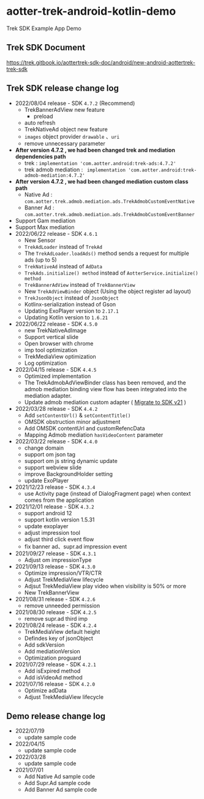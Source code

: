 # aotter-trek-android-kotlin-demo
Trek SDK Example App Demo

## Trek SDK Document
https://trek.gitbook.io/aottertrek-sdk-doc/android/new-android-aottertrek-trek-sdk

## Trek SDK release change log
- 2022/08/04 release - SDK `4.7.2` (Recommend)
  - TrekBannerAdView new feature
    - preload
   - auto refresh
  - TrekNativeAd object new feature
   - `images` object provider `drawable` 、`uri`
   -  remove unnecessary parameter
 - **After version 4.7.2 , we had been changed trek and mediation dependencies path**
   -  trek : `implementation 'com.aotter.android:trek-ads:4.7.2'`
   -  trek admob mediation : ` implementation 'com.aotter.android:trek-admob-mediation:4.7.2'`
 - **After version 4.7.2 , we had been changed mediation custom class path**
   -  Native Ad :  `com.aotter.trek.admob.mediation.ads.TrekAdmobCustomEventNative`
   -  Banner Ad : `com.aotter.trek.admob.mediation.ads.TrekAdmobCustomEventBanner`
 - Support Gam mediation
 - Support Max mediation
- 2022/06/22 release - SDK `4.6.1`
     - New Sensor
     -  `TrekAdLoader` instead of `TrekAd`
     - The `TrekAdLoader.loadAds()` method sends a request for multiple ads (up to 5)
     - `TrekNativeAd` instead of `AdData`
     - `TrekAds.initialize() method` instead of  `AotterService.initialize() method`
     - `TrekBannerAdView` instead of `TrekBannerView `
     - New `TrekAdViewBinder` object (Using the object register ad layout)
     - `TrekJsonObject` instead of `JsonObject`
     - Kotlinx-serialization instead of Gson
     - Updating ExoPlayer version to `2.17.1`
     - Updating Kotlin version to `1.6.21`
- 2022/06/22 release - SDK `4.5.0`
     - new TrekNativeAdImage 
     - Support vertical slide
     - Open browser with chrome
     - imp tool optimization
     - TrekMediaView optimization
     - Log optimization
- 2022/04/15 release - SDK `4.4.5`
     - Optimized implementation
     - The TrekAdmobAdViewBinder class has been removed, and the admob mediation binding view flow has been integrated into the mediation adapter.
     - Update admob mediation custom adapter ( [Migrate to SDK v21](https://developers.google.com/admob/android/migration) )
- 2022/03/28 release - SDK `4.4.2`
     - Add `setContentUrl()` & `setContentTitle()`
     - OMSDK obstruction minor adjustment
     - Add OMSDK contentUrl and customRefencData
     - Mapping Admob mediation `hasVideoContent` parameter
- 2022/03/22 release - SDK `4.4.0`
     - change domain
     - support om json tag
     - support om js string dynamic update
     - support webview slide
     - improve BackgroundHolder setting
     - update ExoPlayer
- 2021/12/23 release - SDK `4.3.4`
     - use Activity page (instead of DialogFragment page) when context comes from the application
- 2021/12/01 release - SDK `4.3.2`
     - support android 12
     - support kotlin version 1.5.31
     - update exoplayer
     - adjust impression tool
     - adjust third click event flow
     - fix banner ad、supr.ad impression event
- 2021/09/27 release - SDK `4.3.1`
     - Adjust om impressionType
- 2021/09/13 release - SDK `4.3.0`
     - Optimize impression/VTR/CTR
     - Adjust TrekMediaView lifecycle
     - Adjsut TrekMediaView play video when visibility is 50% or more
     - New TrekBannerView
- 2021/08/31 release - SDK `4.2.6`
     - remove unneeded permission 
- 2021/08/30 release - SDK `4.2.5`
     - remove supr.ad third imp
- 2021/08/24 release - SDK `4.2.4`
     - TrekMediaView default height
     - Defindes key of jsonObject
     - Add sdkVersion
     - Add mediationVersion
     - Optimization proguard
- 2021/07/29 release - SDK `4.2.1`
    - Add isExpired method
    - Add isVideoAd method
- 2021/07/16 release - SDK `4.2.0`
    - Optimize adData
    - Adjust TrekMediaView lifecycle
## Demo release change log
- 2022/07/19
    - update sample code
- 2022/04/15
    - update sample code
- 2022/03/28
    - update sample code
- 2021/07/01 
    - Add Native Ad sample code 
    - Add Supr.Ad sample code
    - Add Banner Ad sample code


